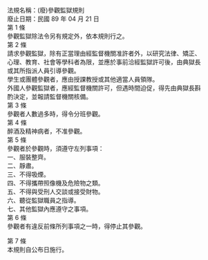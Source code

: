 法規名稱：(廢)參觀監獄規則  
廢止日期：民國 89 年 04 月 21 日  
第 1 條  
參觀監獄除法令另有規定外，依本規則行之。  
第 2 條  
請求參觀監獄，除有正當理由經監督機關准許者外，以研究法律、矯正、  
心理、教育、社會等學科者為限，並應於事前洽經監獄許可後，由典獄長  
或其所指派人員引導參觀。  
學生或團體參觀者，應由授課教授或其他適當人員領隊。  
外國人參觀監獄者，應經監督機關許可，但遇時間迫促，得先由典獄長斟  
酌決定，並報請監督機關核備。  
第 3 條  
參觀者人數過多時，得令分班參觀。  
第 4 條  
醉酒及精神病者，不准參觀。  
第 5 條  
參觀者於參觀時，須遵守左列事項：  
一、服裝整齊。  
二、靜肅。  
三、不得吸煙。  
四、不得攜帶照像機及危險物之類。  
五、不得與受刑人交談或接受財物。  
六、聽從監獄職員之指導。  
七、其他監獄內應遵守之事項。  
第 6 條  
參觀者有違反前條所列事項之一時，得停止其參觀。  


第 7 條  
本規則自公布日施行。  


